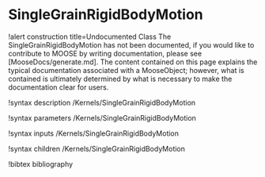 <!-- MOOSE Documentation Stub: Remove this when content is added. -->

# SingleGrainRigidBodyMotion

!alert construction title=Undocumented Class
The SingleGrainRigidBodyMotion has not been documented, if you would like to contribute to MOOSE by
writing documentation, please see [MooseDocs/generate.md]. The content contained on this page explains
the typical documentation associated with a MooseObject; however, what is contained is ultimately
determined by what is necessary to make the documentation clear for users.

!syntax description /Kernels/SingleGrainRigidBodyMotion

!syntax parameters /Kernels/SingleGrainRigidBodyMotion

!syntax inputs /Kernels/SingleGrainRigidBodyMotion

!syntax children /Kernels/SingleGrainRigidBodyMotion

!bibtex bibliography

